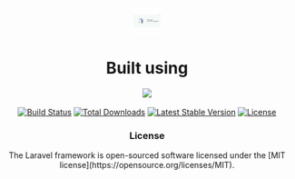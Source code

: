 <p align="center">
<img src="https://raw.githubusercontent.com/Pritam-s/UI_Prototypes-Concepts/main/Laravel_ToDo_Demo_animation_640_l5b295mn.gif" alt="Computer man" style="width:48px;height:48px;">
</p>

<p align="center">
<h1 align="center">Built using</h1>
</p>

<p align="center"><a href="https://laravel.com" target="_blank"><img src="https://raw.githubusercontent.com/laravel/art/master/logo-lockup/5%20SVG/2%20CMYK/1%20Full%20Color/laravel-logolockup-cmyk-red.svg" width="400"></a></p>

<p align="center">
<a href="https://travis-ci.org/laravel/framework"><img src="https://travis-ci.org/laravel/framework.svg" alt="Build Status"></a>
<a href="https://packagist.org/packages/laravel/framework"><img src="https://img.shields.io/packagist/dt/laravel/framework" alt="Total Downloads"></a>
<a href="https://packagist.org/packages/laravel/framework"><img src="https://img.shields.io/packagist/v/laravel/framework" alt="Latest Stable Version"></a>
<a href="https://packagist.org/packages/laravel/framework"><img src="https://img.shields.io/packagist/l/laravel/framework" alt="License"></a>
</p>

<p align="center">
<h3 align="center"> License </h3>
<p align="center" >
The Laravel framework is open-sourced software licensed under the [MIT license](https://opensource.org/licenses/MIT).
</p>
</p>

